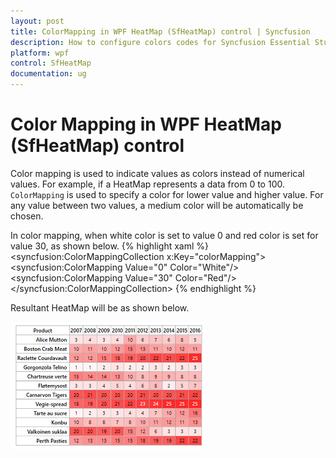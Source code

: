 ```yaml
---
layout: post
title: ColorMapping in WPF HeatMap (SfHeatMap) control | Syncfusion
description: How to configure colors codes for Syncfusion Essential Studio WPF HeatMap (SfHeatMap) control, its elements and more.
platform: wpf
control: SfHeatMap
documentation: ug
---
```


# Color Mapping in WPF HeatMap (SfHeatMap) control
Color mapping is used to indicate values as colors instead of numerical values. For example, if a HeatMap represents a data from 0 to 100. `ColorMapping` is used to specify a color for lower value and higher value. For any value between two values, a medium color will be automatically be chosen. 

In color mapping, when white color is set to value 0 and red color is set for value 30, as shown below.
{% highlight xaml %}
<syncfusion:ColorMappingCollection x:Key="colorMapping">
	<syncfusion:ColorMapping Value="0" Color="White"/>
	<syncfusion:ColorMapping Value="30" Color="Red"/>
</syncfusion:ColorMappingCollection>
{% endhighlight %}

Resultant HeatMap will be as shown below.

![ColorMapping_Image](Images/ColorMapping.png)
